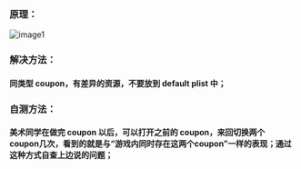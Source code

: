 ### 原理：

![image1](http://localhost:5173/WTC-Docs/assets/1758727509719_9c9da077.png)

### 解决方法：

#### 同类型 coupon，有差异的资源，不要放到 default plist 中；

### 自测方法：

#### 美术同学在做完 coupon 以后，可以打开之前的 coupon，来回切换两个 coupon几次，看到的就是与“游戏内同时存在这两个coupon”一样的表现；通过这种方式自查上边说的问题；

